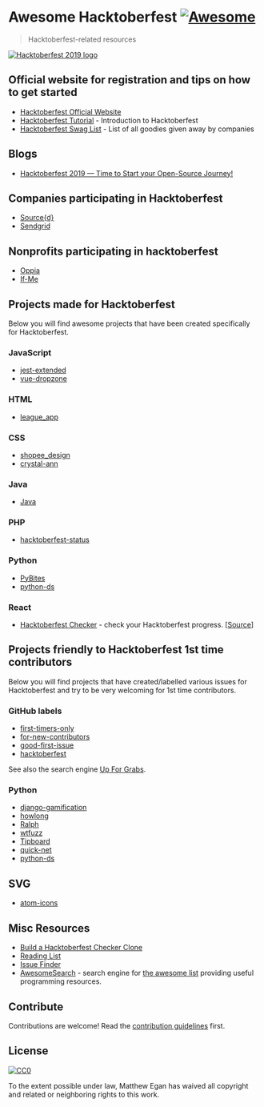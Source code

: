 # Awesome Hacktoberfest [![Awesome](https://cdn.rawgit.com/sindresorhus/awesome/d7305f38d29fed78fa85652e3a63e154dd8e8829/media/badge.svg)](https://github.com/sindresorhus/awesome)

> Hacktoberfest-related resources

[![Hacktoberfest 2019 logo](https://hacktoberfest.digitalocean.com/assets/logo-hf19-header-8245176fe235ab5d942c7580778a914110fa06a23c3d55bf40e2d061809d8785.svg)](https://benbarth.github.io/hacktoberfest-swag/)

## Official website for registration and tips on how to get started

- [Hacktoberfest Official Website](https://hacktoberfest.digitalocean.com/)
- [Hacktoberfest Tutorial](https://youtu.be/0mjJS1Y8wrI) - Introduction to Hacktoberfest
- [Hacktoberfest Swag List](https://benbarth.github.io/hacktoberfest-swag/) - List of all goodies given away by companies

## Blogs

- [Hacktoberfest 2019 — Time to Start your Open-Source Journey!](https://medium.com/@swap/hacktoberfest-2019-time-to-start-your-open-source-journey-8227e10fac33)

## Companies participating in Hacktoberfest

- [Source{d}](https://go.sourced.tech/hacktoberfest)
- [Sendgrid](https://sendgrid.com/blog/hacktoberfest-2018-hack-on-sendgrid-open-source-projects/)

## Nonprofits participating in hacktoberfest

- [Oppia](https://github.com/oppia/oppia/labels/Hacktoberfest)
- [If-Me](https://github.com/ifmeorg/ifme/labels/hacktoberfest)

## Projects made for Hacktoberfest

Below you will find awesome projects that have been created specifically for Hacktoberfest.

### JavaScript

- [jest-extended](https://github.com/mattphillips/jest-extended)
- [vue-dropzone](https://github.com/rowanwins/vue-dropzone)

### HTML

- [league_app](https://github.com/connorphee/league_app)

### CSS

- [shopee_design](https://github.com/bluetch/shopee_design)
- [crystal-ann](https://github.com/crystal-community/crystal-ann)

### Java

- [Java](https://github.com/TheAlgorithms/Java)

### PHP

- [hacktoberfest-status](https://github.com/niclasleonbock/hacktoberfest-status)

### Python

- [PyBites](https://pybit.es/codechallenge38.html)
- [python-ds](https://github.com/prabhupant/python-ds)

### React

- [Hacktoberfest Checker](https://hacktoberfestchecker.jenko.me/) - check your Hacktoberfest progress. [[Source](https://github.com/jenkoian/hacktoberfest-checker)]

## Projects friendly to Hacktoberfest 1st time contributors

Below you will find projects that have created/labelled various issues for Hacktoberfest and try to be very welcoming for 1st time contributors.

### GitHub labels

- [first-timers-only](https://github.com/search?q=label%3Afirst-timers-only+state%3Aopen+type%3Aissue)
- [for-new-contributors](https://github.com/search?q=label%3Afor-new-contributors+state%3Aopen+type%3Aissue)
- [good-first-issue](https://github.com/search?q=label%3Agood-first-issue+state%3Aopen+type%3Aissue)
- [hacktoberfest](https://github.com/search?q=label%3Ahacktoberfest+state%3Aopen+type%3Aissue)

See also the search engine [Up For Grabs](https://up-for-grabs.net/#/).

### Python

- [django-gamification](https://github.com/mattjegan/django-gamification)
- [howlong](https://github.com/mattjegan/HowLong)
- [Ralph](https://github.com/allegro/ralph)
- [wtfuzz](https://github.com/mattjegan/wtfuzz)
- [Tipboard](https://github.com/allegro/tipboard)
- [quick-net](https://github.com/Zwork101/quick-net)
- [python-ds](https://github.com/prabhupant/python-ds)

## SVG

- [atom-icons](https://github.com/HackeSta/atom-icons)

## Misc Resources

- [Build a Hacktoberfest Checker Clone](https://pybit.es/codechallenge38.html)
- [Reading List](https://github.com/mattjegan/reading-list)
- [Issue Finder](http://hacktoberfest-finder.netlify.com)
- [AwesomeSearch](https://awesomelists.top/) - search engine for [the awesome list](https://github.com/sindresorhus/awesome/blob/master/readme.md) providing useful programming resources.

## Contribute

Contributions are welcome! Read the [contribution guidelines](contributing.md) first.

## License

[![CC0](http://mirrors.creativecommons.org/presskit/buttons/88x31/svg/cc-zero.svg)](http://creativecommons.org/publicdomain/zero/1.0)

To the extent possible under law, Matthew Egan has waived all copyright and
related or neighboring rights to this work.
